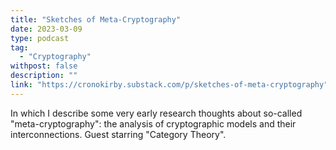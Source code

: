 ```yaml
---
title: "Sketches of Meta-Cryptography"
date: 2023-03-09
type: podcast
tag:
  - "Cryptography"
withpost: false
description: ""
link: "https://cronokirby.substack.com/p/sketches-of-meta-cryptography"
---
```


In which I describe some very early research thoughts about so-called "meta-cryptography": the analysis of cryptographic models and their interconnections. Guest starring "Category Theory".
